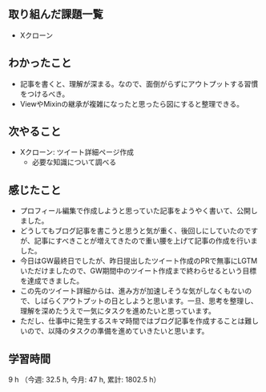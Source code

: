 ## 取り組んだ課題一覧
- Xクローン

## わかったこと
- 記事を書くと、理解が深まる。なので、面倒がらずにアウトプットする習慣をつけるべき。
- ViewやMixinの継承が複雑になったと思ったら図にすると整理できる。        

## 次やること
- Xクローン: ツイート詳細ページ作成
    - 必要な知識について調べる

## 感じたこと
- プロフィール編集で作成しようと思っていた記事をようやく書いて、公開しました。
- どうしてもブログ記事を書こうと思うと気が重く、後回しにしていたのですが、記事にすべきことが増えてきたので重い腰を上げて記事の作成を行いました。
- 今日はGW最終日でしたが、昨日提出したツイート作成のPRで無事にLGTMいただけましたので、GW期間中のツイート作成まで終わらせるという目標を達成できました。
- この先のツイート詳細からは、進み方が加速しそうな気がしなくもないので、しばらくアウトプットの日としようと思います。一旦、思考を整理し、理解を深めたうえで一気にタスクを進めたいと思っています。
- ただし、仕事中に発生するスキマ時間ではブログ記事を作成することは難しいので、以降のタスクの準備を進めていきたいと思います。

## 学習時間
9 h （今週: 32.5 h, 今月: 47 h, 累計: 1802.5 h）